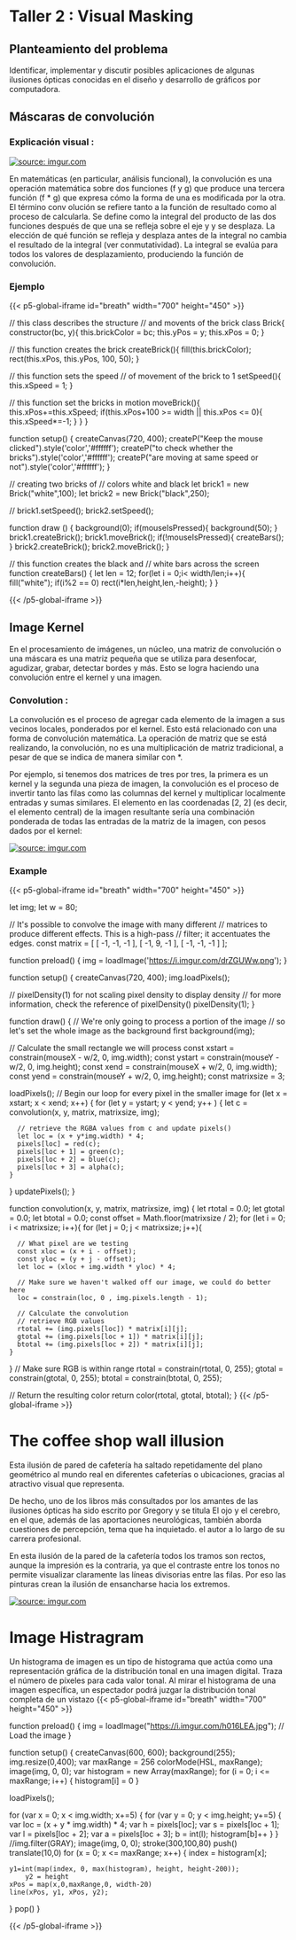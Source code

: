 # Taller 2 : Visual Masking
## Planteamiento del problema 
Identificar, implementar y discutir posibles aplicaciones de algunas ilusiones ópticas conocidas en el diseño y desarrollo de gráficos por computadora.

## Máscaras de convolución 
### Explicación visual : 


<a href="https://imgur.com/cH0Iyea"><img src="https://i.imgur.com/cH0Iyea.gif" title="source: imgur.com" /></a>

En matemáticas (en particular, análisis funcional), la convolución es una operación matemática sobre dos funciones (f y g) que produce una tercera función (f * g) que expresa cómo la forma de una es modificada por la otra. El término conv  olución se refiere tanto a la función de resultado como al proceso de calcularla. Se define como la integral del producto de las dos funciones después de que una se refleja sobre el eje y y se desplaza. La elección de qué función se refleja y desplaza antes de la integral no cambia el resultado de la integral (ver conmutatividad). La integral se evalúa para todos los valores de desplazamiento, produciendo la función de convolución.
### Ejemplo
{{< p5-global-iframe id="breath" width="700" height="450" >}}

// this class describes the structure
// and movents of the brick
class Brick{
  constructor(bc, y){
    this.brickColor = bc;
    this.yPos = y;
    this.xPos = 0;
  }

  // this function creates the brick
  createBrick(){
    fill(this.brickColor);
    rect(this.xPos, this.yPos, 100, 50);
  }

  // this function sets the speed
  // of movement of the brick to 1
  setSpeed(){
    this.xSpeed = 1;
  }

  // this function set the bricks in motion
  moveBrick(){
    this.xPos+=this.xSpeed;
    if(this.xPos+100 >= width || this.xPos <= 0){
      this.xSpeed*=-1;
    }
  }
}

function setup() {
  createCanvas(720, 400);
  createP("Keep the mouse clicked").style('color','#ffffff');
  createP("to check whether the bricks").style('color','#ffffff');
  createP("are moving at same speed or not").style('color','#ffffff');
}

// creating two bricks of
// colors white and black
let brick1 = new Brick("white",100);
let brick2 = new Brick("black",250);

//
brick1.setSpeed();
brick2.setSpeed();

function draw () {
  background(0);
  if(mouseIsPressed){
    background(50);
  }
  brick1.createBrick();
  brick1.moveBrick();
  if(!mouseIsPressed){
    createBars();
  }
  brick2.createBrick();
  brick2.moveBrick();
}

// this function creates the black and
// white bars across the screen
function createBars() {
  let len = 12;
  for(let i = 0;i< width/len;i++){
    fill("white");
    if(i%2 == 0)
    rect(i*len,height,len,-height);
  }
}

{{< /p5-global-iframe >}}


## Image Kernel
En el procesamiento de imágenes, un núcleo, una matriz de convolución o una máscara es una matriz pequeña que se utiliza para desenfocar, agudizar, grabar, detectar bordes y más. Esto se logra haciendo una convolución entre el kernel y una imagen.
### Convolution : 
La convolución es el proceso de agregar cada elemento de la imagen a sus vecinos locales, ponderados por el kernel. Esto está relacionado con una forma de convolución matemática. La operación de matriz que se está realizando, la convolución, no es una multiplicación de matriz tradicional, a pesar de que se indica de manera similar con *.

Por ejemplo, si tenemos dos matrices de tres por tres, la primera es un kernel y la segunda una pieza de imagen, la convolución es el proceso de invertir tanto las filas como las columnas del kernel y multiplicar localmente entradas y sumas similares. El elemento en las coordenadas [2, 2] (es decir, el elemento central) de la imagen resultante sería una combinación ponderada de todas las entradas de la matriz de la imagen, con pesos dados por el kernel:


<a href="https://imgur.com/WKClpxS"><img src="https://i.imgur.com/WKClpxS.gif" title="source: imgur.com" /></a>

### Example

{{< p5-global-iframe id="breath" width="700" height="450" >}}

 
let img;
let w = 80;

// It's possible to convolve the image with many different 
// matrices to produce different effects. This is a high-pass 
// filter; it accentuates the edges. 
const matrix = [ [ -1, -1, -1 ],
                 [ -1,  9, -1 ],
                 [ -1, -1, -1 ] ]; 

function preload() {
  img = loadImage('https://i.imgur.com/drZGUWw.png');
}

function setup() {
  createCanvas(720, 400);
  img.loadPixels();

  // pixelDensity(1) for not scaling pixel density to display density
  // for more information, check the reference of pixelDensity()
  pixelDensity(1);
}

function draw() {
  // We're only going to process a portion of the image
  // so let's set the whole image as the background first
  background(img);

  // Calculate the small rectangle we will process
  const xstart = constrain(mouseX - w/2, 0, img.width);
  const ystart = constrain(mouseY - w/2, 0, img.height);
  const xend = constrain(mouseX + w/2, 0, img.width);
  const yend = constrain(mouseY + w/2, 0, img.height);
  const matrixsize = 3;

  loadPixels();
  // Begin our loop for every pixel in the smaller image
  for (let x = xstart; x < xend; x++) {
    for (let y = ystart; y < yend; y++ ) {
      let c = convolution(x, y, matrix, matrixsize, img);
      
      // retrieve the RGBA values from c and update pixels()
      let loc = (x + y*img.width) * 4;
      pixels[loc] = red(c);
      pixels[loc + 1] = green(c);
      pixels[loc + 2] = blue(c);
      pixels[loc + 3] = alpha(c);
    }
  }
  updatePixels();
}

function convolution(x, y, matrix, matrixsize, img) {
  let rtotal = 0.0;
  let gtotal = 0.0;
  let btotal = 0.0;
  const offset = Math.floor(matrixsize / 2);
  for (let i = 0; i < matrixsize; i++){
    for (let j = 0; j < matrixsize; j++){
      
      // What pixel are we testing
      const xloc = (x + i - offset);
      const yloc = (y + j - offset);
      let loc = (xloc + img.width * yloc) * 4;

      // Make sure we haven't walked off our image, we could do better here
      loc = constrain(loc, 0 , img.pixels.length - 1);

      // Calculate the convolution
      // retrieve RGB values
      rtotal += (img.pixels[loc]) * matrix[i][j];
      gtotal += (img.pixels[loc + 1]) * matrix[i][j];
      btotal += (img.pixels[loc + 2]) * matrix[i][j];
    }
  }
  // Make sure RGB is within range
  rtotal = constrain(rtotal, 0, 255);
  gtotal = constrain(gtotal, 0, 255);
  btotal = constrain(btotal, 0, 255);
  
  // Return the resulting color
  return color(rtotal, gtotal, btotal);
} 
{{< /p5-global-iframe >}}

# The coffee shop wall illusion
Esta ilusión de pared de cafetería ha saltado repetidamente del plano geométrico al mundo real en diferentes cafeterías o ubicaciones, gracias al atractivo visual que representa.

De hecho, uno de los libros más consultados por los amantes de las ilusiones ópticas ha sido escrito por Gregory y se titula El ojo y el cerebro, en el que, además de las aportaciones neurológicas, también aborda cuestiones de percepción, tema que ha inquietado. el autor a lo largo de su carrera profesional.

En esta ilusión de la pared de la cafetería todos los tramos son rectos, aunque la impresión es la contraria, ya que el contraste entre los tonos no permite visualizar claramente las líneas divisorias entre las filas. Por eso las pinturas crean la ilusión de ensancharse hacia los extremos.

<a href="https://imgur.com/AdnD2na"><img src="https://i.imgur.com/AdnD2na.jpg" title="source: imgur.com" /></a>

# Image Histragram

Un histograma de imagen es un tipo de histograma que actúa como una representación gráfica de la distribución tonal en una imagen digital. Traza el número de píxeles para cada valor tonal. Al mirar el histograma de una imagen específica, un espectador podrá juzgar la distribución tonal completa de un vistazo
{{< p5-global-iframe id="breath" width="700" height="450" >}}


function preload() {
  img = loadImage("https://i.imgur.com/h016LEA.jpg"); // Load the image
}

function setup() {
  createCanvas(600, 600);
  background(255);
  img.resize(0,400);
  var maxRange = 256
  colorMode(HSL, maxRange);
  image(img, 0, 0);
  var histogram = new Array(maxRange);
  for (i = 0; i <= maxRange; i++) {
    histogram[i] = 0
  }

  loadPixels();
  
  for (var x = 0; x < img.width; x+=5) {
    for (var y = 0; y < img.height; y+=5) {
      var loc = (x + y * img.width) * 4;
      var h = pixels[loc];
      var s = pixels[loc + 1];
      var l = pixels[loc + 2];
      var a = pixels[loc + 3];
      b = int(l);
      histogram[b]++
    }
  }
  //img.filter(GRAY);
  image(img, 0, 0);
  stroke(300,100,80)
  push()
  translate(10,0)
  for (x = 0; x <= maxRange; x++) {
    index = histogram[x];

    y1=int(map(index, 0, max(histogram), height, height-200));
		y2 = height
    xPos = map(x,0,maxRange,0, width-20)
    line(xPos, y1, xPos, y2);
  }
  pop()
}


{{< /p5-global-iframe >}}